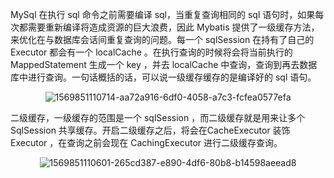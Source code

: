 MySql 在执行 sql 命令之前需要编译 sql，当重复查询相同的 sql 语句时，如果每次都需要重新编译将造成资源的巨大浪费，因此 Mybatis 提供了一级缓存方法，来优化在与数据库会话间重复查询的问题。每一个 sqlSession 在持有了自己的 Executor 都会有一个 localCache 。在执行查询的时候将会将当前执行的 MappedStatement 生成一个 key ，并去 localCache 中查询，查询到再去数据库中进行查询。一句话概括的话，可以说一级缓存缓存的是编译好的 sql 语句。

<center><img src="https://ning-wang.oss-cn-beijing.aliyuncs.com/blog-imags/1569851110714-aa72a916-6df0-4058-a7c3-fcfea0577efa.png" alt="1569851110714-aa72a916-6df0-4058-a7c3-fcfea0577efa"  /></center>

二级缓存，一级缓存的范围是一个 sqlSession ，而二级缓存就是用来让多个 SqlSession 共享缓存。开启二级缓存之后，将会在CacheExecutor 装饰 Executor ，在查询之前会现在 CachingExecutor 进行二级缓存查询。

<center><img src="https://ning-wang.oss-cn-beijing.aliyuncs.com/blog-imags/1569851110601-265cd387-e890-4df6-80b8-b14598aeead8.png" alt="1569851110601-265cd387-e890-4df6-80b8-b14598aeead8"  /></center>





